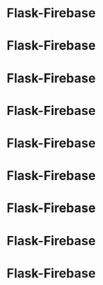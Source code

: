 # Flask-Firebase
# Flask-Firebase
# Flask-Firebase
# Flask-Firebase
# Flask-Firebase
# Flask-Firebase
# Flask-Firebase
# Flask-Firebase
# Flask-Firebase
